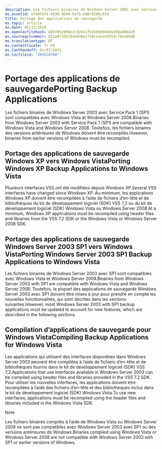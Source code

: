 ```yaml
---
description: Les fichiers binaires de Windows Server 2003 avec Service Pack 1 (SP1) sont compatibles avec Windows Vista et Windows Server 2008. Toutefois, les fichiers binaires des versions antérieures de Windows doivent être recompilés.
ms.assetid: ef40fdf6-b039-4664-bafb-b88c9286c010
title: Portage des applications de sauvegarde
ms.topic: article
ms.date: 05/31/2018
ms.openlocfilehash: b85f052996e2c82b11f545bb604b0ed50a886420
ms.sourcegitcommit: 831e8f3db78ab820e1710cede244553c70e50500
ms.translationtype: MT
ms.contentlocale: fr-FR
ms.lasthandoff: 01/07/2021
ms.locfileid: "104528708"
---
```

# <a name="porting-backup-applications"></a><span data-ttu-id="a1e74-104">Portage des applications de sauvegarde</span><span class="sxs-lookup"><span data-stu-id="a1e74-104">Porting Backup Applications</span></span>

<span data-ttu-id="a1e74-105">Les fichiers binaires de Windows Server 2003 avec Service Pack 1 (SP1) sont compatibles avec Windows Vista et Windows Server 2008.</span><span class="sxs-lookup"><span data-stu-id="a1e74-105">Binaries from Windows Server 2003 with Service Pack 1 (SP1) are compatible with Windows Vista and Windows Server 2008.</span></span> <span data-ttu-id="a1e74-106">Toutefois, les fichiers binaires des versions antérieures de Windows doivent être recompilés.</span><span class="sxs-lookup"><span data-stu-id="a1e74-106">However, binaries from earlier versions of Windows must be recompiled.</span></span>

## <a name="porting-windows-xp-backup-applications-to-windows-vista"></a><span data-ttu-id="a1e74-107">Portage des applications de sauvegarde Windows XP vers Windows Vista</span><span class="sxs-lookup"><span data-stu-id="a1e74-107">Porting Windows XP Backup Applications to Windows Vista</span></span>

<span data-ttu-id="a1e74-108">Plusieurs interfaces VSS ont été modifiées depuis Windows XP.</span><span class="sxs-lookup"><span data-stu-id="a1e74-108">Several VSS interfaces have changed since Windows XP.</span></span> <span data-ttu-id="a1e74-109">Au minimum, les applications Windows XP doivent être recompilées à l’aide de fichiers d’en-tête et de bibliothèques du kit de développement logiciel (SDK) VSS 7,2 ou du kit de développement logiciel (SDK) Windows Vista ou Windows Server 2008.</span><span class="sxs-lookup"><span data-stu-id="a1e74-109">At a minimum, Windows XP applications must be recompiled using header files and libraries from the VSS 7.2 SDK or the Windows Vista or Windows Server 2008 SDK.</span></span>

## <a name="porting-windows-server-2003-sp1-backup-applications-to-windows-vista"></a><span data-ttu-id="a1e74-110">Portage des applications de sauvegarde Windows Server 2003 SP1 vers Windows Vista</span><span class="sxs-lookup"><span data-stu-id="a1e74-110">Porting Windows Server 2003 SP1 Backup Applications to Windows Vista</span></span>

<span data-ttu-id="a1e74-111">Les fichiers binaires de Windows Server 2003 avec SP1 sont compatibles avec Windows Vista et Windows Server 2008.</span><span class="sxs-lookup"><span data-stu-id="a1e74-111">Binaries from Windows Server 2003 with SP1 are compatible with Windows Vista and Windows Server 2008.</span></span> <span data-ttu-id="a1e74-112">Toutefois, la plupart des applications de sauvegarde Windows Server 2003 avec SP1 doivent être mises à jour pour prendre en compte les nouvelles fonctionnalités, qui sont décrites dans les sections suivantes.</span><span class="sxs-lookup"><span data-stu-id="a1e74-112">However, most Windows Server 2003 with SP1 backup applications must be updated to account for new features, which are described in the following sections.</span></span>

## <a name="compiling-backup-applications-for-windows-vista"></a><span data-ttu-id="a1e74-113">Compilation d’applications de sauvegarde pour Windows Vista</span><span class="sxs-lookup"><span data-stu-id="a1e74-113">Compiling Backup Applications for Windows Vista</span></span>

<span data-ttu-id="a1e74-114">Les applications qui utilisent des interfaces disponibles dans Windows Server 2003 peuvent être compilées à l’aide de fichiers d’en-tête et de bibliothèques fournis dans le kit de développement logiciel (SDK) VSS 7,2.</span><span class="sxs-lookup"><span data-stu-id="a1e74-114">Applications that use interfaces available in Windows Server 2003 can be compiled using header files and libraries provided in the VSS 7.2 SDK.</span></span> <span data-ttu-id="a1e74-115">Pour utiliser les nouvelles interfaces, les applications doivent être recompilées à l’aide des fichiers d’en-tête et des bibliothèques inclus dans le kit de développement logiciel (SDK) Windows Vista.</span><span class="sxs-lookup"><span data-stu-id="a1e74-115">To use new interfaces, applications must be recompiled using the header files and libraries included in the Windows Vista SDK.</span></span>

> [!Note]  
> <span data-ttu-id="a1e74-116">Les fichiers binaires compilés à l’aide de Windows Vista ou Windows Server 2008 ne sont pas compatibles avec Windows Server 2003 avec SP1 ou des versions antérieures de Windows.</span><span class="sxs-lookup"><span data-stu-id="a1e74-116">Binaries compiled using Windows Vista or Windows Server 2008 are not compatible with Windows Server 2003 with SP1 or earlier versions of Windows.</span></span>

 

 

 



